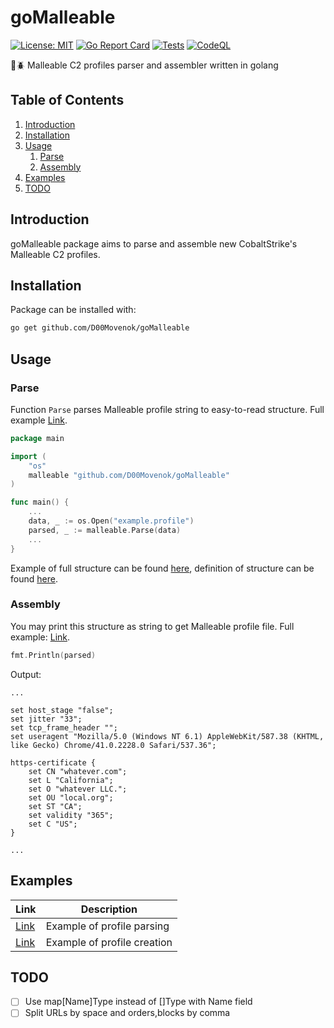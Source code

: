 # goMalleable

[![License: MIT](https://img.shields.io/badge/License-MIT-yellow.svg)](https://opensource.org/licenses/MIT)
[![Go Report Card](https://goreportcard.com/badge/github.com/D00Movenok/goMalleable)](https://goreportcard.com/report/github.com/D00Movenok/goMalleable)
[![Tests](https://github.com/D00Movenok/goMalleable/actions/workflows/test.yml/badge.svg)](https://github.com/D00Movenok/goMalleable/actions/workflows/test.yml)
[![CodeQL](https://github.com/D00Movenok/goMalleable/actions/workflows/codeql.yml/badge.svg)](https://github.com/D00Movenok/goMalleable/actions/workflows/codeql.yml)

🔎🪲 Malleable C2 profiles parser and assembler written in golang

## Table of Contents

1. [Introduction](#introduction)
2. [Installation](#installation)
3. [Usage](#usage)
	1. [Parse](#parse)
	2. [Assembly](#assembly)
4. [Examples](#examples)
5. [TODO](#TODO)

## Introduction

goMalleable package aims to parse and assemble new CobaltStrike's Malleable C2 profiles.

## Installation

Package can be installed with:

```bash
go get github.com/D00Movenok/goMalleable
```

## Usage

### Parse

Function `Parse` parses Malleable profile string to easy-to-read structure. Full example [Link](https://github.com/D00Movenok/goMalleable/tree/main/examples/parse).

```go
package main

import (
    "os"
    malleable "github.com/D00Movenok/goMalleable"
)

func main() {
    ...
    data, _ := os.Open("example.profile")
    parsed, _ := malleable.Parse(data)
    ...
}
```

Example of full structure can be found [here](https://github.com/D00Movenok/goMalleable/blob/main/examples/create/main.go#L11), definition of structure can be found [here](https://github.com/D00Movenok/goMalleable/blob/main/readable.go#L9).

### Assembly

You may print this structure as string to get Malleable profile file. Full example: [Link](https://github.com/D00Movenok/goMalleable/tree/main/examples/create).

```go
fmt.Println(parsed)
```

Output:

```text
...

set host_stage "false";
set jitter "33";
set tcp_frame_header "";
set useragent "Mozilla/5.0 (Windows NT 6.1) AppleWebKit/587.38 (KHTML, like Gecko) Chrome/41.0.2228.0 Safari/537.36";

https-certificate {
	set CN "whatever.com";
	set L "California";
	set O "whatever LLC.";
	set OU "local.org";
	set ST "CA";
	set validity "365";
	set C "US";
}

...
```

## Examples

| Link | Description |
| ---- | ----------- |
| [Link](https://github.com/D00Movenok/goMalleable/tree/main/examples/parse) | Example of profile parsing |
| [Link](https://github.com/D00Movenok/goMalleable/tree/main/examples/create) | Example of profile creation |

## TODO

- [ ] Use map[Name]Type instead of []Type with Name field
- [ ] Split URLs by space and orders,blocks by comma
